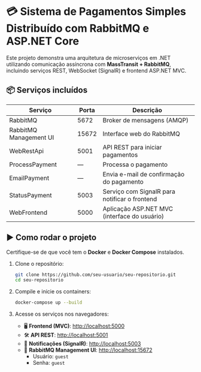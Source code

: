 
# 💳 Sistema de Pagamentos Simples Distribuído com RabbitMQ e ASP.NET Core

Este projeto demonstra uma arquitetura de microserviços em .NET utilizando comunicação assíncrona com **MassTransit + RabbitMQ**, incluindo serviços REST, WebSocket (SignalR) e frontend ASP.NET MVC.

## 📦 Serviços incluídos

| Serviço                | Porta | Descrição                                                 |
|------------------------|-------|-----------------------------------------------            |
| RabbitMQ               | 5672  | Broker de mensagens (AMQP)                                |
| RabbitMQ Management UI | 15672 | Interface web do RabbitMQ                                 |
| WebRestApi             | 5001  | API REST para iniciar pagamentos                          |
| ProcessPayment         | —     | Processa o pagamento                                      |
| EmailPayment           | —     | Envia e-mail de confirmação do pagamento                  |
| StatusPayment          | 5003  | Serviço com SignalR para notificar o frontend             |
| WebFrontend            | 5000  | Aplicação ASP.NET MVC (interface do usuário)              |

## ▶️ Como rodar o projeto

Certifique-se de que você tem o **Docker** e **Docker Compose** instalados.

1. Clone o repositório:

   ```bash
   git clone https://github.com/seu-usuario/seu-repositorio.git
   cd seu-repositorio
   ```

2. Compile e inicie os containers:

   ```bash
   docker-compose up --build
   ```

3. Acesse os serviços nos navegadores:

   - 🖥️ **Frontend (MVC)**: [http://localhost:5000](http://localhost:5000)
   - 🛠️ **API REST**: [http://localhost:5001](http://localhost:5001)
   - 📢 **Notificações (SignalR)**: [http://localhost:5003](http://localhost:5003)
   - 🐇 **RabbitMQ Management UI**: [http://localhost:15672](http://localhost:15672)
     - Usuário: `guest`
     - Senha: `guest`
